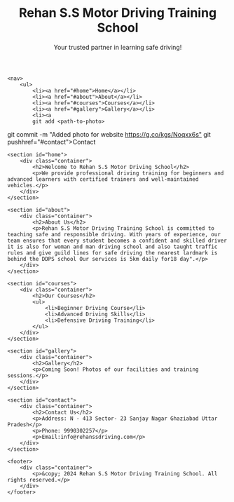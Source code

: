<!DOCTYPE html>
<html lang="en">
<head>
    <meta charset="UTF-8">
    <meta name="viewport" content="width=device-width, initial-scale=1.0">
    <title>Rehan S.S Motor Driving Training School</title>
    <link rel="stylesheet" href="styles.css">
</head>
<body>
    <header>
        <div class="container">
            <h1>Rehan S.S Motor Driving Training School</h1>
            <p>Your trusted partner in learning safe driving!</p>
        </div>
    </header>

    <nav>
        <ul>
            <li><a href="#home">Home</a></li>
            <li><a href="#about">About</a></li>
            <li><a href="#courses">Courses</a></li>
            <li><a href="#gallery">Gallery</a></li>
            <li><a 
            git add <path-to-photo>
git commit -m "Added photo for website
<https://g.co/kgs/Noqxx6s">
git pushhref="#contact">Contact</a></li>
        </ul>
    </nav>

    <section id="home">
        <div class="container">
            <h2>Welcome to Rehan S.S Motor Driving School</h2>
            <p>We provide professional driving training for beginners and advanced learners with certified trainers and well-maintained vehicles.</p>
        </div>
    </section>

    <section id="about">
        <div class="container">
            <h2>About Us</h2>
            <p>Rehan S.S Motor Driving Training School is committed to teaching safe and responsible driving. With years of experience, our team ensures that every student becomes a confident and skilled driver it is also for woman and man driving school and also taught traffic rules and give guild lines for safe driving the nearest lardmark is behind the DDPS school Our services is 5km daily for18 day".</p>
        </div>
    </section>

    <section id="courses">
        <div class="container">
            <h2>Our Courses</h2>
            <ul>
                <li>Beginner Driving Course</li>
                <li>Advanced Driving Skills</li>
                <li>Defensive Driving Training</li>
            </ul>
        </div>
    </section>

    <section id="gallery">
        <div class="container">
            <h2>Gallery</h2>
            <p>Coming Soon! Photos of our facilities and training sessions.</p>
        </div>
    </section>

    <section id="contact">
        <div class="container">
            <h2>Contact Us</h2>
            <p>Address: N - 413 Sector- 23 Sanjay Nagar Ghaziabad Uttar Pradesh</p>
            <p>Phone: 9990302257</p>
            <p>Email:info@rehanssdriving.com</p>
        </div>
    </section>

    <footer>
        <div class="container">
            <p>&copy; 2024 Rehan S.S Motor Driving Training School. All rights reserved.</p>
        </div>
    </footer>
</body>
</html>
